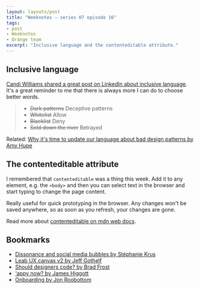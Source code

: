 ```yaml
---
layout: layouts/post
title: "Weeknotes – series 07 episode 16"
tags:
- post
- Weeknotes
- Orange team
excerpt: "Inclusive language and the contenteditable attribute."
---
```


## Inclusive language

[Candi Williams shared a great post on LinkedIn about inclusive language](https://www.linkedin.com/posts/activity-7189550567046742017-Kyok/). It's a great reminder to me that there is always more I can do to choose better words.

> - ~~Dark patterns~~ Deceptive patterns
> - ~~Whitelist~~ Allow
> - ~~Blacklist~~ Deny
> - ~~Sold down the river~~ Betrayed

Related: [Why it's time to update our language about bad design patterns by Amy Hupe](https://amyhupe.co.uk/articles/changing-our-language-on-bad-patterns/)

## The contenteditable attribute

I remembered that `contenteditable` was a thing this week. Add it to any element, e.g. the `<body>` and then you can select text in the browser and start typing to change the page content.

Really useful for quick prototyping in the browser. Any changes won't be saved anywhere, so as soon as you refresh, your changes are gone.

Read more about [contenteditable  on mdn web docs](https://developer.mozilla.org/en-US/docs/Web/HTML/Global_attributes/contenteditable).

## Bookmarks

- [Dissonance and social media bubbles by Stéphanie Krus](https://blog.chezleskrus.com/2024/04/28/dissonance-and-social-media-bubbles/)
- [Leab UX canvas v2 by Jeff Gothelf](https://jeffgothelf.com/blog/leanuxcanvas-v2/)
- [Should designers code? by Brad Frost](https://bradfrost.com/blog/post/should-designers-code/)
- [‘appy now? by James Higgott](https://jiggott.medium.com/appy-now-4389c24997a6)
- [Onboarding by Jon Roobottom](https://roodesign.co.uk/articles/2024-04-26-onboarding/)
